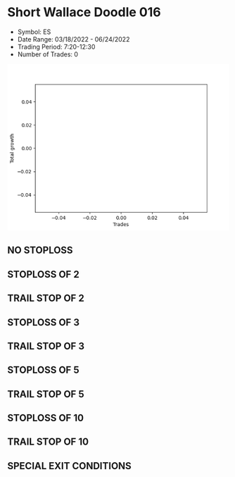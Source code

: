 # Short Wallace Doodle 016 
- Symbol: ES
- Date Range: 03/18/2022 - 06/24/2022
- Trading Period: 7:20-12:30
- Number of Trades: 0

![Plot](ShortWallaceDoodle016ES.png)
## NO STOPLOSS









## STOPLOSS OF 2









## TRAIL STOP OF 2









## STOPLOSS OF 3









## TRAIL STOP OF 3









## STOPLOSS OF 5









## TRAIL STOP OF 5









## STOPLOSS OF 10









## TRAIL STOP OF 10









## SPECIAL EXIT CONDITIONS 



